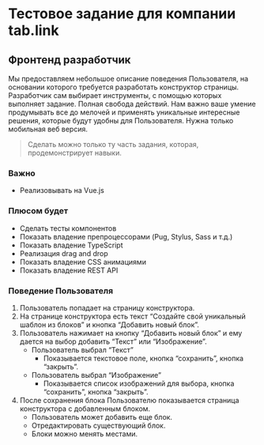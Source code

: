 # Тестовое задание для компании tab.link

## Фронтенд разработчик

Мы предоставляем небольшое описание поведения Пользователя, на основании которого требуется разработать конструктор страницы.
Разработчик сам выбирает инструменты, с помощью которых выполняет задание. Полная свобода действий. Нам важно ваше умение продумывать все до мелочей и применять уникальные интересные решения, которые будут удобны для Пользователя.
Нужна только мобильная веб версия.

> Сделать можно только ту часть задания, которая, продемонстрирует навыки.

### Важно
- Реализовывать на Vue.js

### Плюсом будет
- Сделать тесты компонентов
- Показать владение препроцессорами (Pug, Stylus, Sass и т.д.)
- Показать владение TypeScript
- Реализация drag and drop
- Показать владение CSS анимациями
- Показать владение REST API

### Поведение Пользователя
1. Пользователь попадает на страницу конструктора.
2. На странице конструктора есть текст “Создайте свой уникальный шаблон из блоков” и кнопка “Добавить новый блок”.
3. Пользователь нажимает на кнопку “Добавить новый блок” и ему дается на выбор добавить “Текст” или “Изображение”.
   - Пользователь выбрал “Текст”
     - Показывается текстовое поле, кнопка “сохранить”, кнопка “закрыть”.
   - Пользователь выбрал “Изображение”
     - Показывается список изображений для выбора, кнопка “сохранить”, кнопка “закрыть”.
4. После сохранения блока Пользователю показывается страница конструктора с добавленным блоком.
   - Пользователь может добавить еще блок.
   - Отредактировать существующий блок.
   - Блоки можно менять местами.
